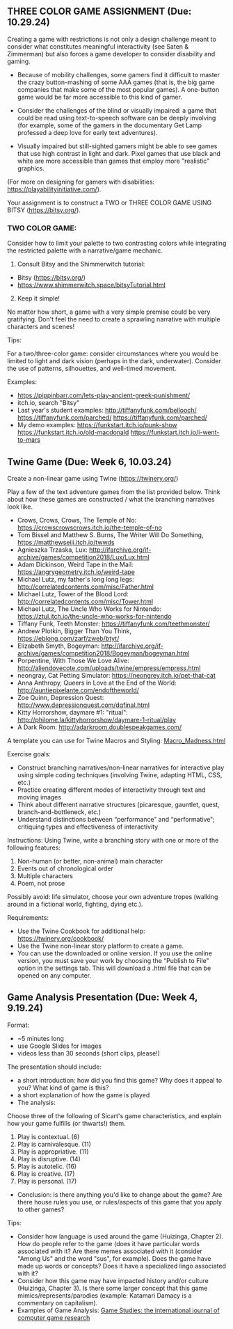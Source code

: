 <!-- ## FINAL GAME PROJECT (Due: Thursday, November 30th)

You will make a game using one of the methods or tools covered in class, or a pre-approved game making software of your choice. This game can be about any subject, and may build upon games previously completed in class (expanded versions of previous assignments).

Your final game project should reflect subjects covered in previous weeks by addressing one (or more) of the following:

- Sicart's "game characteristics"
- Makes use of restrictions to complicate/vary gameplay (i.e., the one-button game, two color game)
- "Serious Games" (games that educate, or serve a purpose other than solely entertainment)
- Solo gaming
- Collaborative gaming (i.e., TTRPGs with collaborative storytelling, map-making, etc.)

Resources:

For Bitsy
- https://www.shimmerwitch.space/bitsyTutorial.html
- https://bitsy.fandom.com/wiki/Bitsy_Wiki

Steps:

1. Write a short proposal that explains briefly your goals for your game, and which of the above it addresses. We will discuss these in class (November 14). (Note: you can start working on the game itself before then, but a short description of the game with notes is "best practices" and will help in the planning process). Include a justification for the method/tools you will use to construct the game.

2. Keep a development journal for your game. It doesn't need to be long or in-depth, but should log the time you spent working on it, and your wins or frustrations during the process. This is also "best practices" and provides helpful tips for yourself when engaging with the project both in the present and future.

3. When you "finish" the game, export it so others can play it (i.e., as an .html file, several printed copies, etc.). We will use these to play test during the final week of class.
-->
## THREE COLOR GAME ASSIGNMENT (Due: 10.29.24)

Creating a game with restrictions is not only a design challenge meant to consider what constitutes meaningful interactivity (see Saten & Zimmerman) but also forces a game developer to consider disability and gaming. 

- Because of mobility challenges, some gamers find it difficult to master the crazy button-mashing of some AAA games (that is, the big game companies that make some of the most popular games). A one-button game would be far more accessible to this kind of gamer.

- Consider the challenges of the blind or visually impaired: a game that could be read using text-to-speech software can be deeply involving (for example, some of the gamers in the documentary Get Lamp professed a deep love for early text adventures). 

- Visually impaired but still-sighted gamers might be able to see games that use high contrast in light and dark. Pixel games that use black and white are more accessible than games that employ more "realistic" graphics.

(For more on designing for gamers with disabilities: https://playabilityinitiative.com/).

Your assignment is to construct a TWO or THREE COLOR GAME USING BITSY (https://bitsy.org/). 

### TWO COLOR GAME: 

Consider how to limit your palette to two contrasting colors while integrating the restricted palette with a narrative/game mechanic. 

1. Consult Bitsy and the Shimmerwitch tutorial:

- Bitsy (https://bitsy.org/)
- https://www.shimmerwitch.space/bitsyTutorial.html

2. Keep it simple!

No matter how short, a game with a very simple premise could be very gratifying. Don't feel the need to create a sprawling narrative with multiple characters and scenes! 

Tips:

For a two/three-color game: consider circumstances where you would be limited to light and dark vision (perhaps in the dark, underwater). Consider the use of patterns, silhouettes, and well-timed movement.

Examples:

- https://pippinbarr.com/lets-play-ancient-greek-punishment/
- itch.io, search "Bitsy"
- Last year's student examples:
http://tiffanyfunk.com/bellooch/
https://tiffanyfunk.com/parched/
https://tiffanyfunk.com/parched/
- My demo examples:
https://funkstart.itch.io/punk-show
https://funkstart.itch.io/old-macdonald
https://funkstart.itch.io/i-went-to-mars

## Twine Game (Due: Week 6, 10.03.24)

Create a non-linear game using Twine (https://twinery.org/)

Play a few of the text adventure games from the list provided below. Think about how these games are constructed / what the branching narratives look like.

* Crows, Crows, Crows, The Temple of No: https://crowscrowscrows.itch.io/the-temple-of-no
* Tom Bissel and Matthew S. Burns, The Writer Will Do Something, https://matthewseiji.itch.io/twwds
* Agnieszka Trzaska, Lux: http://ifarchive.org/if-archive/games/competition2018/Lux/Lux.html
* Adam Dickinson, Weird Tape in the Mail: https://angrygeometry.itch.io/weird-tape
* Michael Lutz, my father's long long legs: http://correlatedcontents.com/misc/Father.html
* Michael Lutz, Tower of the Blood Lord: http://correlatedcontents.com/misc/Tower.html
* Michael Lutz, The Uncle Who Works for Nintendo: https://ztul.itch.io/the-uncle-who-works-for-nintendo
* Tiffany Funk, Teeth Monster: https://tiffanyfunk.com/teethmonster/
* Andrew Plotkin, Bigger Than You Think, https://eblong.com/zarf/zweb/btyt/
* Elizabeth Smyth, Bogeyman: http://ifarchive.org/if-archive/games/competition2018/Bogeyman/bogeyman.html
* Porpentine, With Those We Love Alive: http://aliendovecote.com/uploads/twine/empress/empress.html
* neongray, Cat Petting Simulator: https://neongrey.itch.io/pet-that-cat
* Anna Anthropy, Queers in Love at the End of the World: http://auntiepixelante.com/endoftheworld/
* Zoe Quinn, Depression Quest: http://www.depressionquest.com/dqfinal.html
* Kitty Horrorshow, daymare #1: "ritual": http://philome.la/kittyhorrorshow/daymare-1-ritual/play
* A Dark Room: http://adarkroom.doublespeakgames.com/

A template you can use for Twine Macros and Styling: [Macro_Madness.html](readings/Macro_Madness.html)

Exercise goals:

-	Construct branching narratives/non-linear narratives for interactive play using simple coding techniques (involving Twine, adapting HTML, CSS, etc.)
-	Practice creating different modes of interactivity through text and moving images
-	Think about different narrative structures (picaresque, gauntlet, quest, branch-and-bottleneck, etc.) 
-	Understand distinctions between “performance” and “performative”; critiquing types and effectiveness of interactivity

Instructions:
Using Twine, write a branching story with one or more of the following features:

1. Non-human (or better, non-animal) main character
2. Events out of chronological order
3. Multiple characters
4. Poem, not prose

Possibly avoid: life simulator, choose your own adventure tropes (walking around in a fictional world, fighting, dying etc.).

Requirements:
- Use the Twine Cookbook for additional help: https://twinery.org/cookbook/
- Use the Twine non-linear story platform to create a game.
- You can use the downloaded or online version. If you use the online version, you must save your work by choosing the “Publish to File” option in the settings tab. This will download a .html file that can be opened on any computer.

## Game Analysis Presentation (Due: Week 4, 9.19.24)

Format: 
- ~5 minutes long
- use Google Slides for images
- videos less than 30 seconds (short clips, please!)

The presentation should include:

- a short introduction: how did you find this game? Why does it appeal to you? What kind of game is this?
- a short explanation of how the game is played
- The analysis:

Choose three of the following of Sicart's game characteristics, and explain how your game fulfills (or thwarts!) them. 

1. Play is contextual. (6)
2. Play is carnivalesque. (11)
3. Play is appropriative. (11)
4. Play is disruptive. (14)
5. Play is autotelic. (16)
6. Play is creative. (17)
7. Play is personal. (17)

- Conclusion: is there anything you'd like to change about the game? Are there house rules you use, or rules/aspects of this game that you apply to other games?

Tips:

- Consider how language is used around the game (Huizinga, Chapter 2). How do people refer to the game (does it have particular words associated with it? Are there memes associated with it (consider "Among Us" and the word "sus", for example). Does the game have made up words or concepts? Does it have a specialized lingo associated with it?
- Consider how this game may have impacted history and/or culture (Huizinga, Chapter 3). Is there some larger concept that this game mimics/represents/parodies (example: Katamari Damacy is a commentary on capitalism).
- Examples of Game Analysis: [Game Studies: the international journal of computer game research](https://gamestudies.org/2302)
